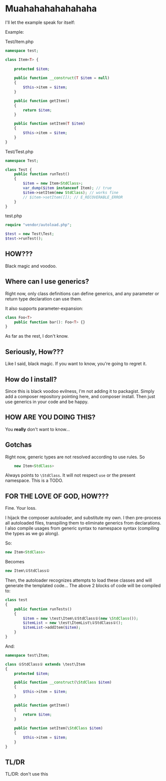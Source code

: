 Muahahahahahahaha
=================

I'll let the example speak for itself:

Example:

Test/Item.php

```php
namespace test;

class Item<T> {
    
    protected $item;
    
    public function __construct(T $item = null)
    {
        $this->item = $item;
    }

    public function getItem()
    {
        return $item;
    }

    public function setItem(T $item)
    {
        $this->item = $item;
    }
}
```

Test/Test.php

```php
namespace Test;

class Test {
    public function runTest()
    {
        $item = new Item<StdClass>;
        var_dump($item instanceof Item); // true
        $item->setItem(new StdClass); // works fine
        // $item->setItem([]); // E_RECOVERABLE_ERROR
    }
}
```
test.php

```php
require "vendor/autoload.php";

$test = new Test\Test;
$test->runTest();
```

## HOW???

Black magic and voodoo.

## Where can I use generics?

Right now, only class definitions can define generics, and any parameter or return type declaration can use them.

It also supports parameter-expansion:

```php
class Foo<T>
    public function bar(): Foo<T> {}
}
```

As far as the rest, I don't know.

## Seriously, How???

Like I said, black magic. If you want to know, you're going to regret it.

## How do I install?

Since this is black voodoo evilness, I'm not adding it to packagist. Simply add a composer repository pointing here, and composer install. Then just use generics in your code and be happy.

## HOW ARE YOU DOING THIS?

You **really** don't want to know...

## Gotchas

Right now, generic types are not resolved according to use rules. So

```php
    new Item<StdClass>
```

Always points to `\StdClass`. It will not respect `use` or the present namespace. This is a TODO.

## FOR THE LOVE OF GOD, HOW???

Fine. Your loss. 

I hijack the composer autoloader, and substitute my own. I then pre-process all autoloaded files, transpiling them to eliminate generics from declarations. I also compile usages from generic syntax to namespace syntax (compiling the types as we go along).

So:
```php
new Item<StdClass>
```
Becomes
```php
new Item\①StdClass①
```
Then, the autoloader recognizes attempts to load these classes and will generate the templated code... The above 2 blocks of code will be compiled to:
```php
class test
{
    public function runTests()
    {
        $item = new \test\Item\①StdClass①(new \StdClass());
        $itemList = new \test\ItemList\①StdClass①();
        $itemList->addItem($item);
    }
}
```
And:
```php
namespace test\Item;

class ①StdClass① extends \test\Item
{
    protected $item;

    public function __construct(\StdClass $item)
    {
        $this->item = $item;
    }

    public function getItem()
    {
        return $item;
    }
    
    public function setItem(\StdClass $item)
    {
        $this->item = $item;
    }
}
```
## TL/DR

TL/DR: don't use this
